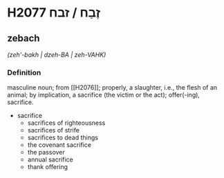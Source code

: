 # H2077 זֶבַח / זבח

## zebach

_(zeh'-bakh | dzeh-BA | zeh-VAHK)_

### Definition

masculine noun; from [[H2076]]; properly, a slaughter, i.e., the flesh of an animal; by implication, a sacrifice (the victim or the act); offer(-ing), sacrifice.

- sacrifice
    - sacrifices of righteousness
    - sacrifices of strife
    - sacrifices to dead things
    - the covenant sacrifice
    - the passover
    - annual sacrifice
    - thank offering
